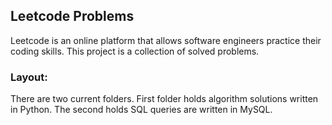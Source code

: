 ## Leetcode Problems
Leetcode is an online platform that allows software engineers practice their coding skills.
This project is a collection of solved problems. 

### Layout:
There are two current folders.
First folder holds algorithm solutions written in Python.
The second holds SQL queries are written in MySQL.


